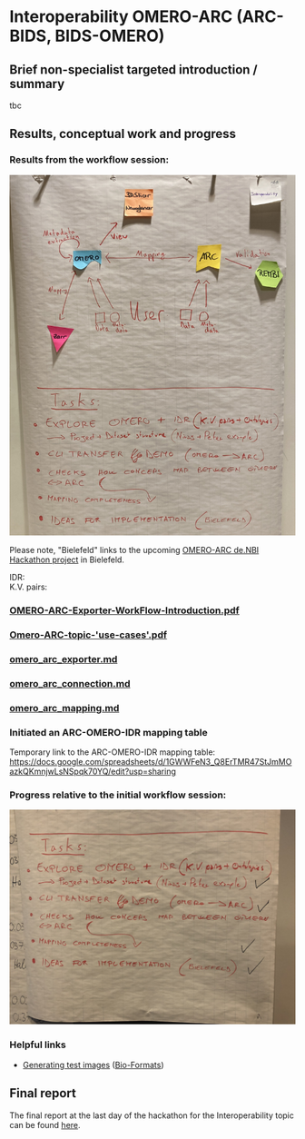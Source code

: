 # Interoperability OMERO-ARC (ARC-BIDS, BIDS-OMERO)

## Brief non-specialist targeted introduction / summary
tbc

## Results, conceptual work and progress

### Results from the **workflow session**:  

![Workflow Session](./images/Interoperability.jpeg)

Please note, "Bielefeld" links to the upcoming [OMERO-ARC de.NBI Hackathon project](https://www.denbi.de/de-nbi-events-archive/1614-towards-omero-and-arc-interoperability-for-rdm-compliant-bio-image-data) in Bielefeld.  

IDR:  
K.V. pairs:  

### [OMERO-ARC-Exporter-WorkFlow-Introduction.pdf](./OMERO-ARC-Exporter-WorkFlow-Introduction.pdf)

### [Omero-ARC-topic-'use-cases'.pdf](./Omero-ARC-topic-'use-cases'.pdf)

### [omero_arc_exporter.md](./omero_arc_exporter.md)

### [omero_arc_connection.md](./omero_arc_connection.md)

### [omero_arc_mapping.md](./omero_arc_mapping.md)

### Initiated an ARC-OMERO-IDR mapping table
Temporary link to the ARC-OMERO-IDR mapping table: https://docs.google.com/spreadsheets/d/1GWWFeN3_Q8ErTMR47StJmMOazkQKmnjwLsNSpqk70YQ/edit?usp=sharing

### **Progress** relative to the initial workflow session:  

![Progress Workflow Session](./images/Interoperability_progress.jpg)

### Helpful links

* [Generating test images](https://bio-formats.readthedocs.io/en/stable/developers/generating-test-images.html ) ([Bio-Formats](https://doi.org/10.1083/jcb.201004104))

## Final report

The final report at the last day of the hackathon for the Interoperability topic can be found [here](./Report/FinalReport_Interoperability.pdf).
